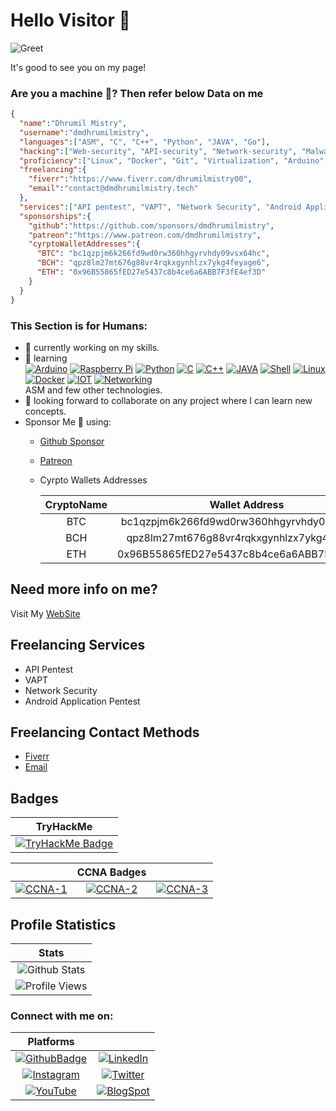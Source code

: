 # Hello Visitor 👋

![Greet](https://github.com/dmdhrumilmistry/dmdhrumilmistry/blob/main/.images/greet.gif?raw=True)

It's good to see you on my page!

### Are you a machine :robot:? Then refer below Data on me

```json
{
  "name":"Dhrumil Mistry",
  "username":"dmdhrumilmistry",
  "languages":["ASM", "C", "C++", "Python", "JAVA", "Go"],
  "hacking":["Web-security", "API-security", "Network-security", "Malware-Dev", "Reverse-Engineer"],
  "proficiency":["Linux", "Docker", "Git", "Virtualization", "Arduino", "Python", "Shell-Scripting", "Computer-Networking", "IOT"],
  "freelancing":{
    "fiverr":"https://www.fiverr.com/dhrumilmistry00",
    "email":"contact@dmdhrumilmistry.tech"
  },
  "services":["API pentest", "VAPT", "Network Security", "Android Application Pentest"],
  "sponsorships":{
    "github":"https://github.com/sponsors/dmdhrumilmistry",
    "patreon":"https://www.patreon.com/dmdhrumilmistry",
    "cyrptoWalletAddresses":{
      "BTC": "bc1qzpjm6k266fd9wd0rw360hhgyrvhdy09vsx64hc",
      "BCH": "qpz8lm27mt676g88vr4rqkxgynhlzx7ykg4feyage6",
      "ETH": "0x96B55865fED27e5437c8b4ce6a6ABB7F3fE4ef3D"
    }
  }
}
```

### This Section is for Humans:

- 🔭 currently working on my skills.
- 🌱 learning    
[![Arduino](https://img.icons8.com/color/96/000000/arduino.png)](https://www.arduino.cc/)
[![Raspberry Pi](https://img.icons8.com/color/96/000000/raspberry-pi.png)]()
[![Python](https://img.icons8.com/color/96/000000/python--v1.png)](https://www.python.org/)
[![C](https://img.icons8.com/color/96/000000/c-programming.png)](https://en.wikipedia.org/wiki/C_(programming_language))
[![C++](https://img.icons8.com/color/96/000000/c-plus-plus-logo.png)](https://isocpp.org/)
[![JAVA](https://img.icons8.com/color/96/000000/java-coffee-cup-logo--v1.png)](https://www.java.com/en/)
[![Shell](https://img.icons8.com/plasticine/100/000000/bash.png)](https://en.wikipedia.org/wiki/Shell_script)
[![Linux](https://img.icons8.com/color/96/000000/linux--v2.png)](https://www.linux.org/)
[![Docker](https://i.imgur.com/VyjCJuz.png)](https://www.docker.com/)
[![IOT](https://img.icons8.com/external-soft-fill-juicy-fish/96/000000/external-iot-internet-of-things-soft-fill-soft-fill-juicy-fish.png)](https://en.wikipedia.org/wiki/Internet_of_things)
[![Networking](https://img.icons8.com/external-itim2101-lineal-color-itim2101/96/000000/external-computer-networks-network-technology-itim2101-lineal-color-itim2101-1.png)](https://www.cisco.com/c/en/us/solutions/enterprise-networks/what-is-computer-networking.html)    
ASM and few other technologies.
- 👯 looking forward to collaborate on any project where I can learn new concepts.
- Sponsor Me 💝 using:
  - [Github Sponsor](https://github.com/sponsors/dmdhrumilmistry)
  - [Patreon](https://www.patreon.com/dmdhrumilmistry)
  - Cyrpto Wallets Addresses
  
    |CryptoName|Wallet Address|
    |:--------:|:------------:|
    |BTC|bc1qzpjm6k266fd9wd0rw360hhgyrvhdy09vsx64hc|
    |BCH|qpz8lm27mt676g88vr4rqkxgynhlzx7ykg4feyage6|
    |ETH|0x96B55865fED27e5437c8b4ce6a6ABB7F3fE4ef3D|


## Need more info on me?

Visit My [WebSite](https://dmdhrumilmistry.github.io)


## Freelancing Services

- API Pentest
- VAPT
- Network Security
- Android Application Pentest


## Freelancing Contact Methods

- [Fiverr](https://www.fiverr.com/dhrumilmistry00)
- [Email](mailto:contact@dmdhrumilmistry.tech)


## Badges

|TryHackMe|
|:-------:|
|[![TryHackMe Badge](https://tryhackme-badges.s3.amazonaws.com/dmdhrumilmistry.png)](https://tryhackme.com/p/dmdhrumilmistry)|


||CCNA Badges||
|:---------:|:---------:|:---------:|
|[![CCNA-1](https://images.credly.com/size/200x200/images/70d71df5-f3dc-4380-9b9d-f22513a70417/CCNAITN__1_.png)](https://www.credly.com/badges/612ec8ab-6f29-44c2-9b90-5aa89a467e8c/public_url)|[![CCNA-2](https://images.credly.com/size/200x200/images/f4ccdba9-dd65-4349-baad-8f05df116443/CCNASRWE__1_.png)](https://www.credly.com/badges/df0ab464-fcf2-451c-be9d-35140e4e52cf/public_url)|[![CCNA-3](https://images.credly.com/size/200x200/images/0a6d331e-8abf-4272-a949-33f754569a76/CCNAENSA__1_.png)](https://www.credly.com/badges/635c2c9f-7615-4457-9aba-714416867f0a/public_url)|


## Profile Statistics

|Stats|
|:---:|
|![Github Stats](https://github-readme-stats.vercel.app/api?username=dmdhrumilmistry&count_private=true&hide_rank=true&include_all_commits=true&cache_seconds=1800&border_radius=15&&theme=dark)|
|![Profile Views](https://komarev.com/ghpvc/?username=dmdhrumilmistry&label=PROFILE+VIEWS)|


### Connect with me on:

|Platforms|| 
|:----:|:---:|
|[![GithubBadge](https://img.shields.io/badge/Github-dmdhrumilmistry-333)](https://github.com/dmdhrumilmistry)|[![LinkedIn](https://img.shields.io/badge/LinkedIn-Dhrumil%20Mistry-4078c0)](https://linkedin.com/in/dmdhrumilmistry)|
|[![Instagram](https://img.shields.io/badge/Instagram-dmdhrumilmistry-833ab4)](https://www.instagram.com/dmdhrumilmistry/)|[![Twitter](https://img.shields.io/badge/Twitter-dmdhrumilmistry-4078c0)](https://twitter.com/dmdhrumilmistry)|
|[![YouTube](https://img.shields.io/badge/YouTube-Dhrumil%20Mistry-critical)](https://www.youtube.com/channel/UChbjrRvbzgY3BIomUI55XDQ)|[![BlogSpot](https://img.shields.io/badge/Blog-Dhrumil%20Mistry-bd2c00)](https://dmdhrumilmistry.github.io/blog)|

